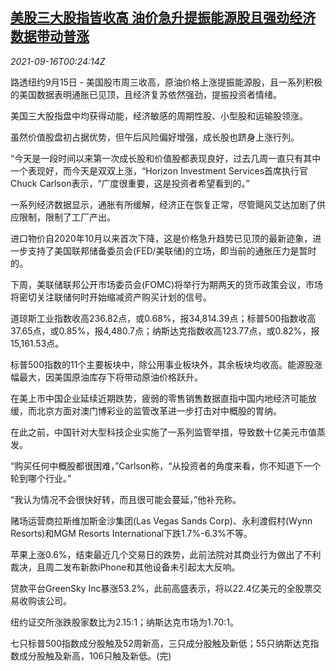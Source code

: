 <!--1631752262000-->
[美股三大股指皆收高 油价急升提振能源股且强劲经济数据带动普涨](https://cn.reuters.com/article/usa-stocks-0915-wedn-idCNKBS2GC00Y)
------

<div><i>2021-09-16T00:24:14Z</i></div><p>路透纽约9月15日 - 美国股市周三收高，原油价格上涨提振能源股，且一系列积极的美国数据表明通胀已见顶，且经济复苏依然强劲，提振投资者情绪。</p><p>美国三大股指盘中均获得动能，经济敏感的周期性股、小型股和运输股领涨。</p><p>虽然价值股盘初占据优势，但午后风险偏好增强，成长股也跻身上涨行列。</p><p>“今天是一段时间以来第一次成长股和价值股都表现良好，过去几周一直只有其中一个表现好，而今天是双双上涨，“Horizon Investment Services首席执行官Chuck Carlson表示，“广度很重要，这是投资者希望看到的。”</p><p>一系列经济数据显示，通胀有所缓解，经济正在恢复正常，尽管飓风艾达加剧了供应限制，限制了工厂产出。</p><p>进口物价自2020年10月以来首次下降，这是价格急升趋势已见顶的最新迹象，进一步支持了美国联邦储备委员会(FED/美联储)的立场，即当前的通胀压力是暂时的。</p><p>下周，美联储联邦公开市场委员会(FOMC)将举行为期两天的货币政策会议，市场将密切关注联储何时开始缩减资产购买计划的信号。</p><p>道琼斯工业指数收高236.82点，或0.68%，报34,814.39点；标普500指数收高37.65点，或0.85%，报4,480.7点；纳斯达克指数收高123.77点，或0.82%，报15,161.53点。</p><p>标普500指数的11个主要板块中，除公用事业板块外，其余板块均收高。能源股涨幅最大，因美国原油库存下将带动原油价格跃升。</p><p>在美上市中国企业延续近期跌势，疲弱的零售销售数据直指中国内地经济可能放缓，而北京方面对澳门博彩业的监管改革进一步打击对中概股的胃纳。</p><p>在此之前，中国针对大型科技企业实施了一系列监管举措，导致数十亿美元市值蒸发。</p><p>“购买任何中概股都很困难，”Carlson称，“从投资者的角度来看，你不知道下一个轮到哪个行业。”</p><p>“我认为情况不会很快好转，而且很可能会蔓延，”他补充称。</p><p>赌场运营商拉斯维加斯金沙集团(Las Vegas Sands Corp)、永利渡假村(Wynn Resorts)和MGM Resorts International下跌1.7%-6.3%不等。</p><p>苹果上涨0.6%，结束最近几个交易日的跌势，此前法院对其商业行为做出了不利裁决，且周二发布新款iPhone和其他设备未引起太大反响。</p><p>贷款平台GreenSky Inc暴涨53.2%，此前高盛表示，将以22.4亿美元的全股票交易收购该公司。</p><p>纽约证交所涨跌股家数比为2.15:1；纳斯达克市场为1.70:1。</p><p>七只标普500指数成分股触及52周新高，三只成分股触及新低；55只纳斯达克指数成分股触及新高，106只触及新低。(完)</p>
